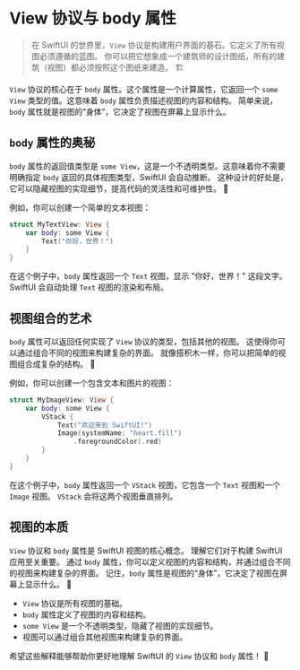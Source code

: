 ﻿# View 协议与 body 属性

> 在 SwiftUI 的世界里，`View` 协议是构建用户界面的基石。它定义了所有视图必须遵循的蓝图。 你可以把它想象成一个建筑师的设计图纸，所有的建筑（视图）都必须按照这个图纸来建造。 🏗️

`View` 协议的核心在于 `body` 属性。这个属性是一个计算属性，它返回一个 `some View` 类型的值。这意味着 `body` 属性负责描述视图的内容和结构。 简单来说，`body` 属性就是视图的“身体”，它决定了视图在屏幕上显示什么。

## `body` 属性的奥秘

`body` 属性的返回值类型是 `some View`，这是一个不透明类型。这意味着你不需要明确指定 `body` 返回的具体视图类型，SwiftUI 会自动推断。 这种设计的好处是，它可以隐藏视图的实现细节，提高代码的灵活性和可维护性。 🤩

例如，你可以创建一个简单的文本视图：

```swift
struct MyTextView: View {
    var body: some View {
        Text("你好，世界！")
    }
}
```

在这个例子中，`body` 属性返回一个 `Text` 视图，显示 "你好，世界！" 这段文字。 SwiftUI 会自动处理 `Text` 视图的渲染和布局。

## 视图组合的艺术

`body` 属性可以返回任何实现了 `View` 协议的类型，包括其他的视图。 这使得你可以通过组合不同的视图来构建复杂的界面。 就像搭积木一样，你可以把简单的视图组合成复杂的结构。 🧱

例如，你可以创建一个包含文本和图片的视图：

```swift
struct MyImageView: View {
    var body: some View {
        VStack {
            Text("欢迎来到 SwiftUI!")
            Image(systemName: "heart.fill")
                .foregroundColor(.red)
        }
    }
}
```

在这个例子中，`body` 属性返回一个 `VStack` 视图，它包含一个 `Text` 视图和一个 `Image` 视图。 `VStack` 会将这两个视图垂直排列。

## 视图的本质

`View` 协议和 `body` 属性是 SwiftUI 视图的核心概念。 理解它们对于构建 SwiftUI 应用至关重要。 通过 `body` 属性，你可以定义视图的内容和结构，并通过组合不同的视图来构建复杂的界面。 记住，`body` 属性是视图的“身体”，它决定了视图在屏幕上显示什么。 🎉

*   `View` 协议是所有视图的基础。
*   `body` 属性定义了视图的内容和结构。
*   `some View` 是一个不透明类型，隐藏了视图的实现细节。
*   视图可以通过组合其他视图来构建复杂的界面。

希望这些解释能够帮助你更好地理解 SwiftUI 的 `View` 协议和 `body` 属性！ 🚀


